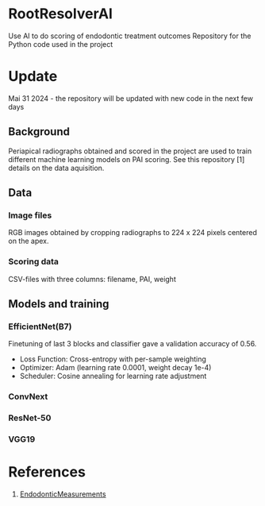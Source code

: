 # RootResolverAI
 Use AI to do scoring of endodontic  treatment outcomes
 Repository for the Python code used in the project

# Update
Mai 31 2024 - the repository will be updated with new code in the next few days

## Background
Periapical radiographs obtained and scored in the project <to come> are used to train different machine learning models on PAI scoring. See this repository [1] details on the data aquisition.


## Data
### Image files
RGB images obtained by cropping radiographs to 224 x 224 pixels centered on the apex.
### Scoring data
CSV-files with three columns: filename, PAI, weight

## Models and training
### EfficientNet(B7)
Finetuning of last 3 blocks and classifier gave a validation accuracy of 0.56. 
- Loss Function: Cross-entropy with per-sample weighting
- Optimizer: Adam (learning rate 0.0001, weight decay 1e-4)
- Scheduler: Cosine annealing for learning rate adjustment

### ConvNext

### ResNet-50

### VGG19

# References
1. [EndodonticMeasurements](https://github.com/geraldOslo/EndodonticMeasurements)



